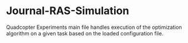 # Journal-RAS-Simulation
Quadcopter Experiments 
main file handles execution of the optimization algorithm on a given task based on the loaded configuration file. 
